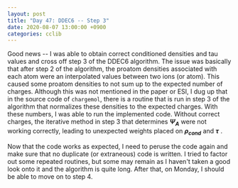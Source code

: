 ```yaml
---
layout: post
title: "Day 47: DDEC6 -- Step 3"
date: 2020-08-07 13:00:00 +0900
categories: cclib
---
```


Good news -- I was able to obtain correct conditioned densities and tau values and cross off step 3 of the DDEC6 algorithm. The issue was basically that after step 2 of the algorithm, the proatom densities associated with each atom were an interpolated values between two ions (or atom). This caused some proatom densities to not sum up to the expected number of charges. Although this was not mentioned in the paper or ESI, I dug up that in the source code of `chargemol`, there is a routine that is run in step 3 of the algorithm that normalizes these densities to the expected charges. With these numbers, I was able to run the implemented code. Without correct charges, the iterative method in step 3 that determines ***&Psi;<sub>A</sub>*** were not working correctly, leading to unexpected weights placed on ***&rho;<sub>cond</sub>*** and ***&tau;*** .

Now that the code works as expected, I need to peruse the code again and make sure that no duplicate (or extraneous) code is written. I tried to factor out some repeated routines, but some may remain as I haven't taken a good look onto it and the algorithm is quite long. After that, on Monday, I should be able to move on to step 4.


